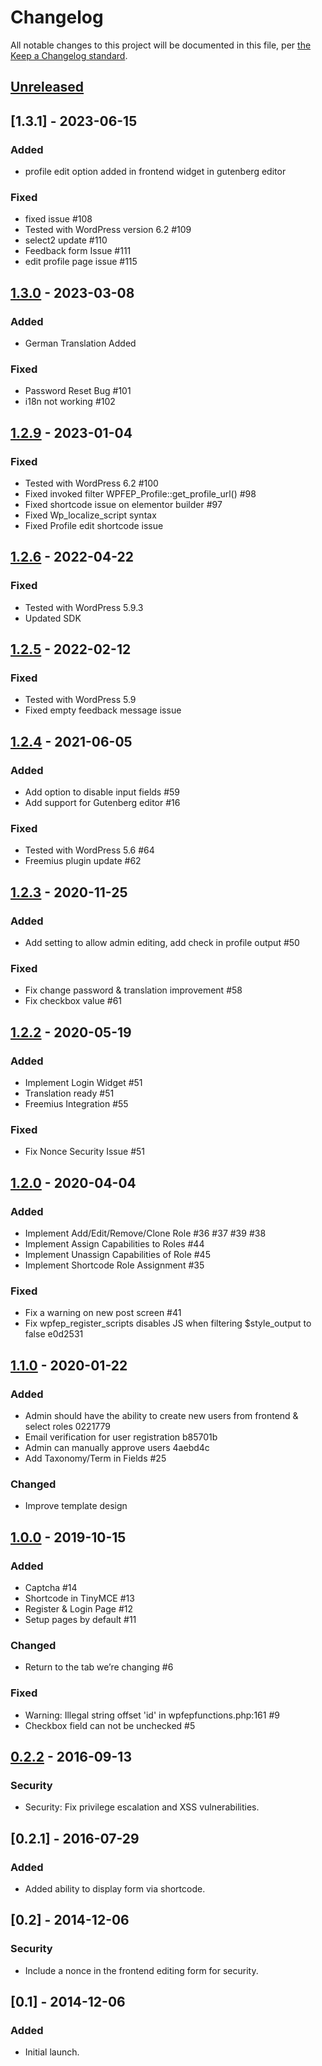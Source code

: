 # Changelog

All notable changes to this project will be documented in this file, per [the Keep a Changelog standard](http://keepachangelog.com/).

## [Unreleased]

## [1.3.1] - 2023-06-15

### Added
- profile edit option added in frontend widget in gutenberg editor 

### Fixed
- fixed issue  #108
- Tested with WordPress version 6.2 #109
- select2 update #110
- Feedback form Issue #111
- edit profile page issue #115

## [1.3.0] - 2023-03-08

### Added
- German Translation Added

### Fixed
- Password Reset Bug #101
- i18n not working #102

## [1.2.9] - 2023-01-04

### Fixed
- Tested with WordPress 6.2 #100
- Fixed invoked filter WPFEP_Profile::get_profile_url() #98
- Fixed shortcode issue on elementor builder #97
- Fixed Wp_localize_script syntax
- Fixed Profile edit shortcode issue

## [1.2.6] - 2022-04-22

### Fixed
- Tested with WordPress 5.9.3
- Updated SDK

## [1.2.5] - 2022-02-12

### Fixed
- Tested with WordPress 5.9
- Fixed empty feedback message issue

## [1.2.4] - 2021-06-05
### Added
- Add option to disable input fields #59
- Add support for Gutenberg editor #16

### Fixed
- Tested with WordPress 5.6 #64
- Freemius plugin update #62

## [1.2.3] - 2020-11-25
### Added
- Add setting to allow admin editing, add check in profile output #50

### Fixed
- Fix change password & translation improvement #58
- Fix checkbox value #61

## [1.2.2] - 2020-05-19
### Added
- Implement Login Widget #51
- Translation ready #51
- Freemius Integration #55

### Fixed
- Fix Nonce Security Issue #51

## [1.2.0] - 2020-04-04
### Added
- Implement Add/Edit/Remove/Clone Role #36 #37 #39 #38 
- Implement Assign Capabilities to Roles #44 
- Implement Unassign Capabilities of Role #45 
- Implement Shortcode Role Assignment #35

### Fixed
- Fix a warning on new post screen #41
- Fix wpfep_register_scripts disables JS when filtering $style_output to false e0d2531

## [1.1.0] - 2020-01-22
### Added
- Admin should have the ability to create new users from frontend & select roles 0221779
- Email verification for user registration b85701b
- Admin can manually approve users 4aebd4c
- Add Taxonomy/Term in Fields #25

### Changed
- Improve template design

## [1.0.0] - 2019-10-15
### Added
- Captcha #14
- Shortcode in TinyMCE #13
- Register & Login Page #12
- Setup pages by default #11

### Changed
- Return to the tab we’re changing #6

### Fixed
- Warning: Illegal string offset 'id' in wpfepfunctions.php:161 #9
- Checkbox field can not be unchecked #5

## [0.2.2] - 2016-09-13
### Security
- Security: Fix privilege escalation and XSS vulnerabilities.

## [0.2.1] - 2016-07-29
### Added
- Added ability to display form via shortcode.

## [0.2] - 2014-12-06
### Security
- Include a nonce in the frontend editing form for security.

## [0.1] - 2014-12-06
### Added
- Initial launch.

[Unreleased]: https://github.com/glowlogix/wp-frontend-profile/compare/1.3.0...HEAD
[1.3.0]: https://github.com/glowlogix/wp-frontend-profile/compare/1.2.9...1.3.0
[1.2.9]: https://github.com/glowlogix/wp-frontend-profile/compare/1.2.6...1.2.9
[1.2.6]: https://github.com/glowlogix/wp-frontend-profile/compare/1.2.5...1.2.6
[1.2.5]: https://github.com/glowlogix/wp-frontend-profile/compare/1.2.4...1.2.5
[1.2.4]: https://github.com/glowlogix/wp-frontend-profile/compare/1.2.3...1.2.4
[1.2.3]: https://github.com/glowlogix/wp-frontend-profile/compare/1.2.2...1.2.3
[1.2.2]: https://github.com/glowlogix/wp-frontend-profile/compare/1.2.0...1.2.2
[1.2.0]: https://github.com/glowlogix/wp-frontend-profile/compare/1.1.0...1.2.0
[1.1.0]: https://github.com/glowlogix/wp-frontend-profile/compare/v1.0.0...1.1.0
[1.0.0]: https://github.com/glowlogix/wp-frontend-profile/compare/0.2.2...v1.0.0
[0.2.2]: https://github.com/glowlogix/wp-frontend-profile/compare/v0.1...0.2.2
[0.0.1]: https://github.com/glowlogix/wp-frontend-profile/releases/tag/v0.1

